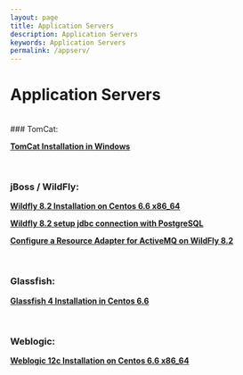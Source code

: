 ```yaml
---
layout: page
title: Application Servers
description: Application Servers
keywords: Application Servers
permalink: /appserv/
---
```


# Application Servers

<br/>
### TomCat:

<strong><a href="/docs/appserv/tomcat/setup/windows/">TomCat Installation in Windows</a></strong>

<br/>

### jBoss / WildFly:

<strong><a href="/docs/appserv/wildfly/8.2/setup/">Wildfly 8.2 Installation on Centos 6.6 x86_64</a></strong>

<strong><a href="/appservers/wildfly/8.2/jdbc/postgresql/">Wildfly 8.2 setup jdbc connection with PostgreSQL</a></strong>

<strong><a href="/docs/appserv/wildfly/8.2/active-mq/">Configure a Resource Adapter for ActiveMQ on WildFly 8.2</a></strong>

<br/>

### Glassfish:

<strong><a href="/docs/appserv/centos/6.6/glassfish/4/installation/">Glassfish 4 Installation in Centos 6.6</a></strong>

<br/>

### Weblogic:

<strong><a href="/docs/appserv/weblogic/12c/setup/">Weblogic 12c Installation on Centos 6.6 x86_64</a></strong>
